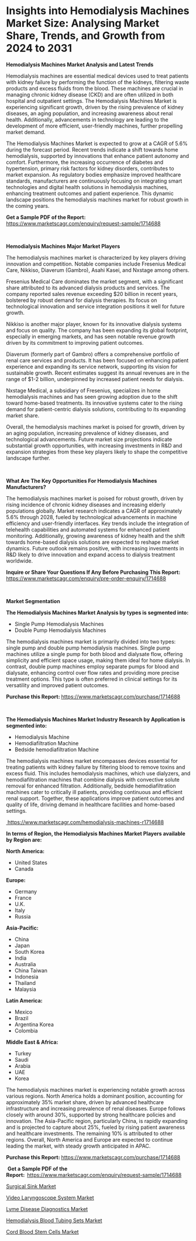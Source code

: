 <p><h1>Insights into Hemodialysis Machines Market Size: Analysing Market Share, Trends, and Growth from 2024 to 2031</h1></p><p><strong>Hemodialysis Machines Market Analysis and Latest Trends</strong></p>
<p><p>Hemodialysis machines are essential medical devices used to treat patients with kidney failure by performing the function of the kidneys, filtering waste products and excess fluids from the blood. These machines are crucial in managing chronic kidney disease (CKD) and are often utilized in both hospital and outpatient settings. The Hemodialysis Machines Market is experiencing significant growth, driven by the rising prevalence of kidney diseases, an aging population, and increasing awareness about renal health. Additionally, advancements in technology are leading to the development of more efficient, user-friendly machines, further propelling market demand.</p><p>The Hemodialysis Machines Market is expected to grow at a CAGR of 5.6% during the forecast period. Recent trends indicate a shift towards home hemodialysis, supported by innovations that enhance patient autonomy and comfort. Furthermore, the increasing occurrence of diabetes and hypertension, primary risk factors for kidney disorders, contributes to market expansion. As regulatory bodies emphasize improved healthcare standards, manufacturers are continuously focusing on integrating smart technologies and digital health solutions in hemodialysis machines, enhancing treatment outcomes and patient experience. This dynamic landscape positions the hemodialysis machines market for robust growth in the coming years.</p></p>
<p><strong>Get a Sample PDF of the Report:&nbsp;</strong> <a href="https://www.marketscagr.com/enquiry/request-sample/1714688?utm_campaign=1770&utm_medium=2&utm_source=Github&utm_content=ia&utm_term=22102024&utm_id=hemodialysis-machines">https://www.marketscagr.com/enquiry/request-sample/1714688</a></p>
<p>&nbsp;</p>
<p><strong>Hemodialysis Machines Major Market Players</strong></p>
<p><p>The hemodialysis machines market is characterized by key players driving innovation and competition. Notable companies include Fresenius Medical Care, Nikkiso, Diaverum (Gambro), Asahi Kasei, and Nxstage among others.</p><p>Fresenius Medical Care dominates the market segment, with a significant share attributed to its advanced dialysis products and services. The company reported sales revenue exceeding $20 billion in recent years, bolstered by robust demand for dialysis therapies. Its focus on technological innovation and service integration positions it well for future growth.</p><p>Nikkiso is another major player, known for its innovative dialysis systems and focus on quality. The company has been expanding its global footprint, especially in emerging markets, and has seen notable revenue growth driven by its commitment to improving patient outcomes.</p><p>Diaverum (formerly part of Gambro) offers a comprehensive portfolio of renal care services and products. It has been focused on enhancing patient experience and expanding its service network, supporting its vision for sustainable growth. Recent estimates suggest its annual revenues are in the range of $1-2 billion, underpinned by increased patient needs for dialysis.</p><p>Nxstage Medical, a subsidiary of Fresenius, specializes in home hemodialysis machines and has seen growing adoption due to the shift toward home-based treatments. Its innovative systems cater to the rising demand for patient-centric dialysis solutions, contributing to its expanding market share.</p><p>Overall, the hemodialysis machines market is poised for growth, driven by an aging population, increasing prevalence of kidney diseases, and technological advancements. Future market size projections indicate substantial growth opportunities, with increasing investments in R&D and expansion strategies from these key players likely to shape the competitive landscape further.</p></p>
<p>&nbsp;</p>
<p><strong>What Are The Key Opportunities For Hemodialysis Machines Manufacturers?</strong></p>
<p><p>The hemodialysis machines market is poised for robust growth, driven by rising incidence of chronic kidney diseases and increasing elderly populations globally. Market research indicates a CAGR of approximately 5.6% through 2028, fueled by technological advancements in machine efficiency and user-friendly interfaces. Key trends include the integration of telehealth capabilities and automated systems for enhanced patient monitoring. Additionally, growing awareness of kidney health and the shift towards home-based dialysis solutions are expected to reshape market dynamics. Future outlook remains positive, with increasing investments in R&D likely to drive innovation and expand access to dialysis treatment worldwide.</p></p>
<p><strong>Inquire or Share Your Questions If Any Before Purchasing This Report:</strong> <a href="https://www.marketscagr.com/enquiry/pre-order-enquiry/1714688?utm_campaign=1770&utm_medium=2&utm_source=Github&utm_content=ia&utm_term=22102024&utm_id=hemodialysis-machines">https://www.marketscagr.com/enquiry/pre-order-enquiry/1714688</a></p>
<p>&nbsp;</p>
<p><strong>Market Segmentation</strong></p>
<p><strong>The Hemodialysis Machines Market Analysis by types is segmented into:</strong></p>
<p><ul><li>Single Pump Hemodialysis Machines</li><li>Double Pump Hemodialysis Machines</li></ul></p>
<p><p>The hemodialysis machines market is primarily divided into two types: single pump and double pump hemodialysis machines. Single pump machines utilize a single pump for both blood and dialysate flow, offering simplicity and efficient space usage, making them ideal for home dialysis. In contrast, double pump machines employ separate pumps for blood and dialysate, enhancing control over flow rates and providing more precise treatment options. This type is often preferred in clinical settings for its versatility and improved patient outcomes.</p></p>
<p><strong>Purchase this Report:&nbsp;</strong><a href="https://www.marketscagr.com/purchase/1714688?utm_campaign=1770&utm_medium=2&utm_source=Github&utm_content=ia&utm_term=22102024&utm_id=hemodialysis-machines">https://www.marketscagr.com/purchase/1714688</a></p>
<p>&nbsp;</p>
<p><strong>The Hemodialysis Machines Market Industry Research by Application is segmented into:</strong></p>
<p><ul><li>Hemodialysis Machine</li><li>Hemodiafiltration Machine</li><li>Bedside hemodiafiltration Machine</li></ul></p>
<p><p>The hemodialysis machines market encompasses devices essential for treating patients with kidney failure by filtering blood to remove toxins and excess fluid. This includes hemodialysis machines, which use dialyzers, and hemodiafiltration machines that combine dialysis with convective solute removal for enhanced filtration. Additionally, bedside hemodiafiltration machines cater to critically ill patients, providing continuous and efficient renal support. Together, these applications improve patient outcomes and quality of life, driving demand in healthcare facilities and home-based settings.</p></p>
<p><a href="https://www.marketscagr.com/hemodialysis-machines-r1714688?utm_campaign=1770&utm_medium=2&utm_source=Github&utm_content=ia&utm_term=22102024&utm_id=hemodialysis-machines">&nbsp;https://www.marketscagr.com/hemodialysis-machines-r1714688</a></p>
<p><strong>In terms of Region, the Hemodialysis Machines Market Players available by Region are:</strong></p>
<p>
    <p> <strong> North America: </strong>
        <ul>
            <li>United States</li>
            <li>Canada</li>
        </ul>
        </p> 
    <p> <strong> Europe: </strong>
        <ul>
            <li>Germany</li>
            <li>France</li>
            <li>U.K.</li>
            <li>Italy</li>
            <li>Russia</li>
        </ul>
        </p> 
    <p> <strong> Asia-Pacific: </strong>
        <ul>
            <li>China</li>
            <li>Japan</li>
            <li>South Korea</li>
            <li>India</li>
            <li>Australia</li>
            <li>China Taiwan</li>
            <li>Indonesia</li>
            <li>Thailand</li>
            <li>Malaysia</li>
        </ul>
        </p> 
    <p> <strong> Latin America: </strong>
        <ul>
            <li>Mexico</li>
            <li>Brazil</li>
            <li>Argentina Korea</li>
            <li>Colombia</li>
        </ul>
        </p> 
    <p> <strong> Middle East & Africa: </strong>
        <ul>
            <li>Turkey</li>
            <li>Saudi</li>
            <li>Arabia</li>
            <li>UAE</li>
            <li>Korea</li>
        </ul>
    </p>
    </p>
<p><p>The hemodialysis machines market is experiencing notable growth across various regions. North America holds a dominant position, accounting for approximately 35% market share, driven by advanced healthcare infrastructure and increasing prevalence of renal diseases. Europe follows closely with around 30%, supported by strong healthcare policies and innovation. The Asia-Pacific region, particularly China, is rapidly expanding and is projected to capture about 25%, fueled by rising patient awareness and healthcare investments. The remaining 10% is attributed to other regions. Overall, North America and Europe are expected to continue leading the market, with steady growth anticipated in APAC.</p></p>
<p><strong>Purchase this Report: </strong><a href="https://www.marketscagr.com/purchase/1714688?utm_campaign=1770&utm_medium=2&utm_source=Github&utm_content=ia&utm_term=22102024&utm_id=hemodialysis-machines">https://www.marketscagr.com/purchase/1714688</a></p>
<p>&nbsp;<strong>Get a Sample PDF of the Report:&nbsp;&nbsp;</strong><a href="https://www.marketscagr.com/enquiry/request-sample/1714688?utm_campaign=1770&utm_medium=2&utm_source=Github&utm_content=ia&utm_term=22102024&utm_id=hemodialysis-machines">https://www.marketscagr.com/enquiry/request-sample/1714688</a></p>
<p><strong></strong></p>
<p><p><a href="https://www.linkedin.com/pulse/surgical-sink-industry-resonance-83-amplification-across-5vgre?utm_campaign=1770&utm_medium=2&utm_source=Github&utm_content=ia&utm_term=22102024&utm_id=hemodialysis-machines">Surgical Sink Market</a></p><p><a href="https://www.linkedin.com/pulse/video-laryngoscope-system-industry-sector-new-technologies-market-csb2e?utm_campaign=1770&utm_medium=2&utm_source=Github&utm_content=ia&utm_term=22102024&utm_id=hemodialysis-machines">Video Laryngoscope System Market</a></p><p><a href="https://www.linkedin.com/pulse/strategic-roadmap-success-global-lyme-disease-diagnostics-market-yxbqc?utm_campaign=1770&utm_medium=2&utm_source=Github&utm_content=ia&utm_term=22102024&utm_id=hemodialysis-machines">Lyme Disease Diagnostics Market</a></p><p><a href="https://github.com/DianaWilson796/Market-Research-Report-List-1/blob/main/hemodialysis-blood-tubing-sets-market.md?utm_campaign=1770&utm_medium=2&utm_source=Github&utm_content=ia&utm_term=22102024&utm_id=hemodialysis-machines">Hemodialysis Blood Tubing Sets Market</a></p><p><a href="https://www.linkedin.com/pulse/pioneering-growth-analyzing-global-cord-blood-stem-xfg0c?utm_campaign=1770&utm_medium=2&utm_source=Github&utm_content=ia&utm_term=22102024&utm_id=hemodialysis-machines">Cord Blood Stem Cells Market</a></p></p>